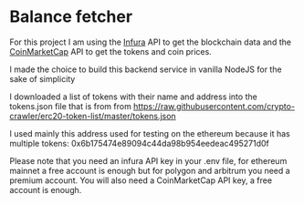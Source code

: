 # Balance fetcher

For this project I am using the [Infura](https://infura.io/) API to get the blockchain data and the [CoinMarketCap](https://coinmarketcap.com) API to get the tokens and coin prices.

I made the choice to build this backend service in vanilla NodeJS for the sake of simplicity

I downloaded a list of tokens with their name and address into the tokens.json file that is from from https://raw.githubusercontent.com/crypto-crawler/erc20-token-list/master/tokens.json

I used mainly this address used for testing on the ethereum because it has multiple tokens: 0x6b175474e89094c44da98b954eedeac495271d0f

Please note that you need an infura API key in your .env file, for ethereum mainnet a free account is enough but for polygon and arbitrum you need a premium account. You will also need a CoinMarketCap API key, a free account is enough.
